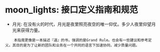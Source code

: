 # moon_lights: 接口定义指南和规范

* 月光: 在没有火的时代，月光是夜里照亮夜空的唯一仰仗。多少人夜里仰望月光来获得力量。

```
    本指南更像是一本描述『道』的书，强调的是Grand Rule。也会有一些建议和参考定义。其目的是为了让新的团队和业务在一个共同的语言下加速协同，减少质量问题。
    